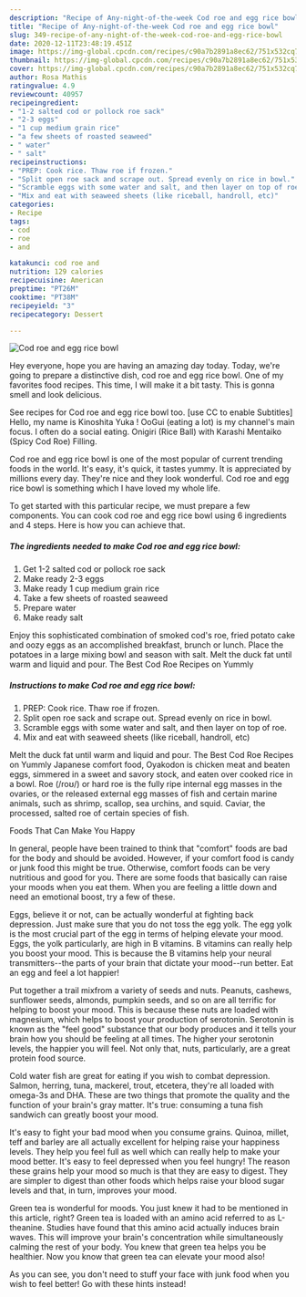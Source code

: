 ```yaml
---
description: "Recipe of Any-night-of-the-week Cod roe and egg rice bowl"
title: "Recipe of Any-night-of-the-week Cod roe and egg rice bowl"
slug: 349-recipe-of-any-night-of-the-week-cod-roe-and-egg-rice-bowl
date: 2020-12-11T23:48:19.451Z
image: https://img-global.cpcdn.com/recipes/c90a7b2891a8ec62/751x532cq70/cod-roe-and-egg-rice-bowl-recipe-main-photo.jpg
thumbnail: https://img-global.cpcdn.com/recipes/c90a7b2891a8ec62/751x532cq70/cod-roe-and-egg-rice-bowl-recipe-main-photo.jpg
cover: https://img-global.cpcdn.com/recipes/c90a7b2891a8ec62/751x532cq70/cod-roe-and-egg-rice-bowl-recipe-main-photo.jpg
author: Rosa Mathis
ratingvalue: 4.9
reviewcount: 40957
recipeingredient:
- "1-2 salted cod or pollock roe sack"
- "2-3 eggs"
- "1 cup medium grain rice"
- "a few sheets of roasted seaweed"
- " water"
- " salt"
recipeinstructions:
- "PREP: Cook rice. Thaw roe if frozen."
- "Split open roe sack and scrape out. Spread evenly on rice in bowl."
- "Scramble eggs with some water and salt, and then layer on top of roe."
- "Mix and eat with seaweed sheets (like riceball, handroll, etc)"
categories:
- Recipe
tags:
- cod
- roe
- and

katakunci: cod roe and 
nutrition: 129 calories
recipecuisine: American
preptime: "PT26M"
cooktime: "PT38M"
recipeyield: "3"
recipecategory: Dessert

---
```



![Cod roe and egg rice bowl](https://img-global.cpcdn.com/recipes/c90a7b2891a8ec62/751x532cq70/cod-roe-and-egg-rice-bowl-recipe-main-photo.jpg)

Hey everyone, hope you are having an amazing day today. Today, we're going to prepare a distinctive dish, cod roe and egg rice bowl. One of my favorites food recipes. This time, I will make it a bit tasty. This is gonna smell and look delicious.

See recipes for Cod roe and egg rice bowl too. [use CC to enable Subtitles] Hello, my name is Kinoshita Yuka ! OoGui (eating a lot) is my channel&#39;s main focus. I often do a social eating. Onigiri (Rice Ball) with Karashi Mentaiko (Spicy Cod Roe) Filling.

Cod roe and egg rice bowl is one of the most popular of current trending foods in the world. It's easy, it's quick, it tastes yummy. It is appreciated by millions every day. They're nice and they look wonderful. Cod roe and egg rice bowl is something which I have loved my whole life.


To get started with this particular recipe, we must prepare a few components. You can cook cod roe and egg rice bowl using 6 ingredients and 4 steps. Here is how you can achieve that.

<!--inarticleads1-->

##### The ingredients needed to make Cod roe and egg rice bowl:

1. Get 1-2 salted cod or pollock roe sack
1. Make ready 2-3 eggs
1. Make ready 1 cup medium grain rice
1. Take a few sheets of roasted seaweed
1. Prepare  water
1. Make ready  salt


Enjoy this sophisticated combination of smoked cod&#39;s roe, fried potato cake and oozy eggs as an accomplished breakfast, brunch or lunch. Place the potatoes in a large mixing bowl and season with salt. Melt the duck fat until warm and liquid and pour. The Best Cod Roe Recipes on Yummly 

<!--inarticleads2-->

##### Instructions to make Cod roe and egg rice bowl:

1. PREP: Cook rice. Thaw roe if frozen.
1. Split open roe sack and scrape out. Spread evenly on rice in bowl.
1. Scramble eggs with some water and salt, and then layer on top of roe.
1. Mix and eat with seaweed sheets (like riceball, handroll, etc)


Melt the duck fat until warm and liquid and pour. The Best Cod Roe Recipes on Yummly Japanese comfort food, Oyakodon is chicken meat and beaten eggs, simmered in a sweet and savory stock, and eaten over cooked rice in a bowl. Roe (/roʊ/) or hard roe is the fully ripe internal egg masses in the ovaries, or the released external egg masses of fish and certain marine animals, such as shrimp, scallop, sea urchins, and squid. Caviar, the processed, salted roe of certain species of fish. 

Foods That Can Make You Happy


In general, people have been trained to think that "comfort" foods are bad for the body and should be avoided. However, if your comfort food is candy or junk food this might be true. Otherwise, comfort foods can be very nutritious and good for you. There are some foods that basically can raise your moods when you eat them. When you are feeling a little down and need an emotional boost, try a few of these.

Eggs, believe it or not, can be actually wonderful at fighting back depression. Just make sure that you do not toss the egg yolk. The egg yolk is the most crucial part of the egg in terms of helping elevate your mood. Eggs, the yolk particularly, are high in B vitamins. B vitamins can really help you boost your mood. This is because the B vitamins help your neural transmitters--the parts of your brain that dictate your mood--run better. Eat an egg and feel a lot happier!

Put together a trail mixfrom a variety of seeds and nuts. Peanuts, cashews, sunflower seeds, almonds, pumpkin seeds, and so on are all terrific for helping to boost your mood. This is because these nuts are loaded with magnesium, which helps to boost your production of serotonin. Serotonin is known as the "feel good" substance that our body produces and it tells your brain how you should be feeling at all times. The higher your serotonin levels, the happier you will feel. Not only that, nuts, particularly, are a great protein food source.

Cold water fish are great for eating if you wish to combat depression. Salmon, herring, tuna, mackerel, trout, etcetera, they're all loaded with omega-3s and DHA. These are two things that promote the quality and the function of your brain's gray matter. It's true: consuming a tuna fish sandwich can greatly boost your mood. 

It's easy to fight your bad mood when you consume grains. Quinoa, millet, teff and barley are all actually excellent for helping raise your happiness levels. They help you feel full as well which can really help to make your mood better. It's easy to feel depressed when you feel hungry! The reason these grains help your mood so much is that they are easy to digest. They are simpler to digest than other foods which helps raise your blood sugar levels and that, in turn, improves your mood.

Green tea is wonderful for moods. You just knew it had to be mentioned in this article, right? Green tea is loaded with an amino acid referred to as L-theanine. Studies have found that this amino acid actually induces brain waves. This will improve your brain's concentration while simultaneously calming the rest of your body. You knew that green tea helps you be healthier. Now you know that green tea can elevate your mood also!

As you can see, you don't need to stuff your face with junk food when you wish to feel better! Go  with  these hints  instead!

